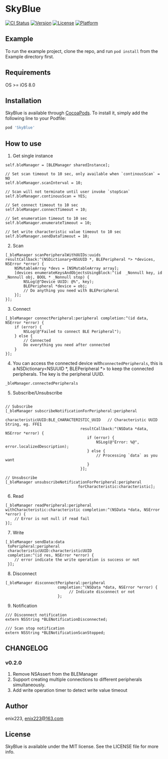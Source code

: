 # SkyBlue

[![CI Status](https://img.shields.io/travis/enix223/SkyBlue.svg?style=flat)](https://travis-ci.org/enix223/SkyBlue)
[![Version](https://img.shields.io/cocoapods/v/SkyBlue.svg?style=flat)](https://cocoapods.org/pods/SkyBlue)
[![License](https://img.shields.io/cocoapods/l/SkyBlue.svg?style=flat)](https://cocoapods.org/pods/SkyBlue)
[![Platform](https://img.shields.io/cocoapods/p/SkyBlue.svg?style=flat)](https://cocoapods.org/pods/SkyBlue)

## Example

To run the example project, clone the repo, and run `pod install` from the Example directory first.

## Requirements

OS >= iOS 8.0

## Installation

SkyBlue is available through [CocoaPods](https://cocoapods.org). To install
it, simply add the following line to your Podfile:

```ruby
pod 'SkyBlue'
```

## How to use

1. Get single instance

```objc
self.bleManager = [BLEManager sharedInstance];

// Set scan timeout to 10 sec, only available when `continousScan` = NO
self.bleManager.scanInterval = 10;

// Scan will not terminate until user invoke `stopScan`
self.bleManager.continousScan = YES;

// Set connect timeout to 10 sec
self.bleManager.connectTimeout = 10;

// Set enumeration timeout to 10 sec
self.bleManager.enumerateTimeout = 10;

// Set write characteristic value timeout to 10 sec
self.bleManager.sendDataTimeout = 10;
```

2. Scan

```objc
[_bleManager scanPeripheralWithUUIDs:uuids resultCallback:^(NSDictionary<NSUUID *, BLEPeripheral *> *devices, NSError *error) {
    NSMutableArray *devs = [NSMutableArray array];
    [devices enumerateKeysAndObjectsUsingBlock:^(id  _Nonnull key, id  _Nonnull obj, BOOL * _Nonnull stop) {
        NSLog(@"Device UUID: @%", key);
        BLEPeripheral *device = obj;
        // Do anything you need with BLEPeripheral
    }];
}];
```

3. Connect

```objc
[_bleManager connectPeripheral:peripheral completion:^(id data, NSError *error) {
    if (error) {
        NSLog(@"Failed to connect BLE Peripheral");
    } else {
        // Connected
        Do everything you need after connected
    }
}];
```

4. You can access the connected device with`connectedPeripherals`, this is a NSDictionary<NSUUID *, BLEPeripheral *> to keep the connected peripherals. The key is the peripheral UUID. 

```objc
_bleManager.connectedPeripherals
```

5. Subscribe/Unsubscribe

```objc

// Subscribe
[_bleManager subscribeNotificationForPeripheral:peripheral
                             characteristicUUID:BLE_CHARACTERISTIC_UUID   // Characteristic UUID String, eg. FFE1
                                 resultCallback:^(NSData *data, NSError *error) {
                                    if (error) {
                                        NSLog(@"Error: %@", error.localizedDescription);
                                    } else {
                                        // Processing `data` as you want
                                    }
                                 }];
                                 
// Unsubscribe
[_bleManager unsubscribeNotificationForPeripheral:peripheral
                                forCharacteristic:characteristic];
```

6. Read

```objc
[_bleManager readPeripheral:peripheral withCharacteristic:characteristic completion:^(NSData *data, NSError *error) {
    // Error is not null if read fail
}];
```

7. Write

```objc
[_bleManager sendData:data
 toPeripheral:peripheral
 characteristicUUID:characteristicUUID
 completion:^(id res, NSError *error) {
    // error indicate the write operation is success or not
 }];
```

8. Disconnect

```objc
[_bleManager disconnectPeripheral:peripheral
                       completion:^(NSData *data, NSError *error) {
                            // Indicate disconnect or not
                       };
```

9. Notification

```objc
/// Disconnect notification
extern NSString *BLENotificationDisconnected;

/// Scan stop notification
extern NSString *BLENotificationScanStopped;

```

## CHANGELOG

### v0.2.0

1. Remove NSAssert from the BLEManager
2. Support creating multiple connections to different peripherals simultaneously.
3. Add write operation timer to detect write value timeout

## Author

enix223, enix223@163.com

## License

SkyBlue is available under the MIT license. See the LICENSE file for more info.
